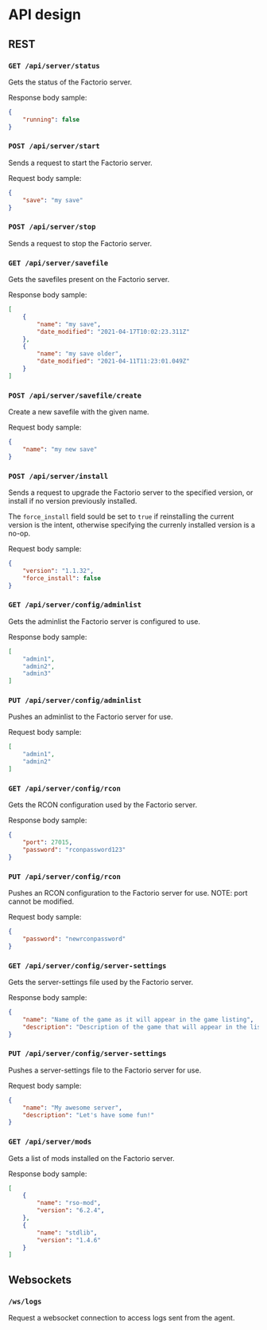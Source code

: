 # API design

## REST

### `GET /api/server/status`

Gets the status of the Factorio server.

Response body sample:

```json
{
    "running": false
}
```

### `POST /api/server/start`

Sends a request to start the Factorio server.

Request body sample:

```json
{
    "save": "my save"
}
```

### `POST /api/server/stop`

Sends a request to stop the Factorio server.

### `GET /api/server/savefile`

Gets the savefiles present on the Factorio server.

Response body sample:

```json
[
    {
        "name": "my save",
        "date_modified": "2021-04-17T10:02:23.311Z"
    },
    {
        "name": "my save older",
        "date_modified": "2021-04-11T11:23:01.049Z"
    }
]
```

### `POST /api/server/savefile/create`

Create a new savefile with the given name.

Request body sample:

```json
{
    "name": "my new save"
}
```

### `POST /api/server/install`

Sends a request to upgrade the Factorio server to the specified version, or install if no version previously installed.

The `force_install` field sould be set to `true` if reinstalling the current version is the intent, otherwise specifying the currenly installed version is a no-op.

Request body sample:

```json
{
    "version": "1.1.32",
    "force_install": false
}
```

### `GET /api/server/config/adminlist`

Gets the adminlist the Factorio server is configured to use.

Response body sample:

```json
[
    "admin1",
    "admin2",
    "admin3"
]
```

### `PUT /api/server/config/adminlist`

Pushes an adminlist to the Factorio server for use.

Request body sample:

```json
[
    "admin1",
    "admin2"
]
```

### `GET /api/server/config/rcon`

Gets the RCON configuration used by the Factorio server.

Response body sample:

```json
{
    "port": 27015,
    "password": "rconpassword123"
}
```

### `PUT /api/server/config/rcon`

Pushes an RCON configuration to the Factorio server for use. NOTE: port cannot be modified.

Request body sample:

```json
{
    "password": "newrconpassword"
}
```

### `GET /api/server/config/server-settings`

Gets the server-settings file used by the Factorio server.

Response body sample:

```json
{
    "name": "Name of the game as it will appear in the game listing",
    "description": "Description of the game that will appear in the listing"
}
```

### `PUT /api/server/config/server-settings`

Pushes a server-settings file to the Factorio server for use.

Request body sample:

```json
{
    "name": "My awesome server",
    "description": "Let's have some fun!"
}
```

### `GET /api/server/mods`

Gets a list of mods installed on the Factorio server.

Response body sample:

```json
[
    {
        "name": "rso-mod",
        "version": "6.2.4",
    },
    {
        "name": "stdlib",
        "version": "1.4.6"
    }
]
```

## Websockets

### `/ws/logs`

Request a websocket connection to access logs sent from the agent.
